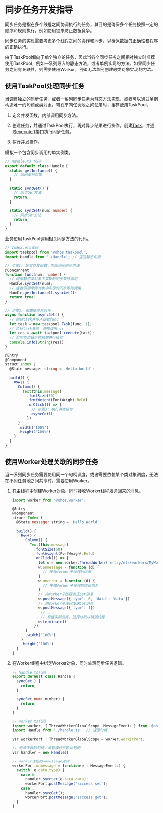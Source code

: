 # 同步任务开发指导


同步任务是指在多个线程之间协调执行的任务，其目的是确保多个任务按照一定的顺序和规则执行，例如使用锁来防止数据竞争。


同步任务的实现需要考虑多个线程之间的协作和同步，以确保数据的正确性和程序的正确执行。

由于TaskPool偏向于单个独立的任务，因此当各个同步任务之间相对独立时推荐使用TaskPool，例如一系列导入的静态方法，或者单例实现的方法。如果同步任务之间有关联性，则需要使用Worker，例如无法单例创建的类对象实现的方法。


## 使用TaskPool处理同步任务

当调度独立的同步任务，或者一系列同步任务为静态方法实现，或者可以通过单例构造唯一的句柄或类对象，可在不同任务池之间使用时，推荐使用TaskPool。

1. 定义并发函数，内部调用同步方法。

2. 创建任务，并通过TaskPool执行，再对异步结果进行操作。创建[Task](../reference/apis/js-apis-taskpool.md#task)，并通过[execute()](../reference/apis/js-apis-taskpool.md#taskpoolexecute-1)接口执行同步任务。

3. 执行并发操作。

模拟一个包含同步调用的单实例类。


```ts
// Handle.ts 代码
export default class Handle {
  static getInstance() {
    // 返回单例对象
  }

  static syncGet() {
    // 同步Get方法
    return;
  }

  static syncSet(num: number) {
    // 同步Set方法
    return;
  }
}
```

业务使用TaskPool调用相关同步方法的代码。


```ts
// Index.ets代码
import taskpool from '@ohos.taskpool';
import Handle from './Handle'; // 返回静态句柄

// 步骤1: 定义并发函数，内部调用同步方法
@Concurrent
function func(num: number) {
  // 调用静态类对象中实现的同步等待调用
  Handle.syncSet(num);
  // 或者调用单例对象中实现的同步等待调用
  Handle.getInstance().syncGet();
  return true;
}

// 步骤2: 创建任务并执行
async function asyncGet() {
  // 创建task并传入函数func
  let task = new taskpool.Task(func, 1);
  // 执行task任务，获取结果res
  let res = await taskpool.execute(task);
  // 对同步逻辑后的结果进行操作
  console.info(String(res));
}

@Entry
@Component
struct Index {
  @State message: string = 'Hello World';

  build() {
    Row() {
      Column() {
        Text(this.message)
          .fontSize(50)
          .fontWeight(FontWeight.Bold)
          .onClick(() => {
            // 步骤3: 执行并发操作
            asyncGet();
          })
      }
      .width('100%')
      .height('100%')
    }
  }
}
```


## 使用Worker处理关联的同步任务

当一系列同步任务需要使用同一个句柄调度，或者需要依赖某个类对象调度，无法在不同任务池之间共享时，需要使用Worker。

1. 在主线程中创建Worker对象，同时接收Worker线程发送回来的消息。

   ```js
   import worker from '@ohos.worker';

   @Entry
   @Component
   struct Index {
     @State message: string = 'Hello World';

     build() {
       Row() {
         Column() {
           Text(this.message)
             .fontSize(50)
             .fontWeight(FontWeight.Bold)
             .onClick(() => {
               let w = new worker.ThreadWorker('entry/ets/workers/MyWorker.ts');
               w.onmessage = function (d) {
                 // 接收Worker子线程的结果
               }
               w.onerror = function (d) {
                 // 接收Worker子线程的错误信息
               }
               // 向Worker子线程发送Set消息
               w.postMessage({'type': 0, 'data': 'data'})
               // 向Worker子线程发送Get消息
               w.postMessage({'type': 1})
                // ...
                // 根据实际业务，选择时机以销毁线程
               w.terminate()
             })
         }
         .width('100%')
       }
       .height('100%')
     }
   }
   ```

2. 在Worker线程中绑定Worker对象，同时处理同步任务逻辑。

   ```js
   // handle.ts代码
   export default class Handle {
     syncGet() {
       return;
     }

     syncSet(num: number) {
       return;
     }
   }

   // Worker.ts代码
   import worker, { ThreadWorkerGlobalScope, MessageEvents } from '@ohos.worker';
   import Handle from './handle.ts'  // 返回句柄

   var workerPort : ThreadWorkerGlobalScope = worker.workerPort;

   // 无法传输的句柄，所有操作依赖此句柄
   var handler = new Handle()

   // Worker线程的onmessage逻辑
   workerPort.onmessage = function(e : MessageEvents) {
     switch (e.data.type) {
       case 0:
         handler.syncSet(e.data.data);
         workerPort.postMessage('success set');
       case 1:
         handler.syncGet();
         workerPort.postMessage('success get');
     }
   }
   ```
